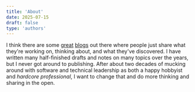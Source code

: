 ```yaml
---
title: 'About'
date: 2025-07-15
draft: false
type: 'authors'
---
```


I think there are some [great](https://simonwillison.net) [blogs](https://ronjeffries.com) out there where people just share what they're working on, thinking about, and what they've discovered. I have written many half-finished drafts and notes on many topics over the years, but I never got around to publishing. After about two decades of mucking around with software and technical leadership as both a happy hobbyist and *hardcore professional*, I want to change that and do more thinking and sharing in the open.
